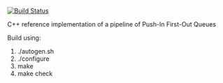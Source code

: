 [![Build Status](https://travis-ci.org/anirudhSK/pifo-machine.svg)](https://travis-ci.org/anirudhSK/pifo-machine)

C++ reference implementation of a pipeline of Push-In First-Out Queues

Build using:

1. ./autogen.sh
2. ./configure
3. make
4. make check
